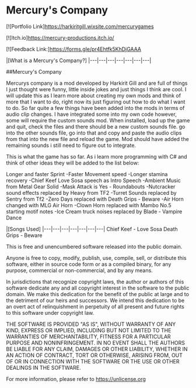 # Mercury's Company

[![Portfolio Link]https://harkiritgill.wixsite.com/mercurygames

[![Itch.io]https://mercury-productions.itch.io/

[![Feedback Link:]https://forms.gle/pr4Ehtfk5KhDjGAAA

|[What is a Mercury's Company?]
|---|---|---|---|---|---|---|

##Mercury's Company

Mercurys company is a mod developed by Harkirit Gill and are full of things I just thought were funny, little inside jokes and just things I think are cool.
I will update this as I learn more about creating my own mods and think of more that I want to do, right now its just figuring out how to do what I want to do. So far quite a few things have been added into the mods in terms of audio clip changes. I have integrated some into my own code however, some will require the custom sounds mod. When installed, load up the game and quit, check the files and there should be a new custom sounds file. go into the other sounds file, go into that and copy and paste the audio clips from that into the new file and reload the game. Mod should have added the remaining sounds i still need to figure out to integrate. 

This is what the game has so far. As i learn more programming with C# and think of other ideas they will be added to the list below:

Longer and faster Sprint
-Faster Movement speed
-Longer stamina recovery
-Chief Keef Love Sosa speech as Intro Speech
-Ambient Music from Metal Gear Solid
-Mask Attack is Yes - Roundabouts
-Nutcracker sound effects replaced by Heavy from TF2
-Turret Sounds replaced by Sentry from Tf2
-Zero Days replaced with Death Grips - Beware
-Air Horn changed with MLG Air Horn
-Clown Horn replaced with Mambo No.5 starting motif notes
-Ice Cream truck noises replaced by Blade - Vampire Dance



|[Songs Used]
|---|---|---|---|---|---|---|
Chief Keef - Love Sosa
Death Grips - Beware


This is free and unencumbered software released into the public domain.

Anyone is free to copy, modify, publish, use, compile, sell, or
distribute this software, either in source code form or as a compiled
binary, for any purpose, commercial or non-commercial, and by any
means.

In jurisdictions that recognize copyright laws, the author or authors
of this software dedicate any and all copyright interest in the
software to the public domain. We make this dedication for the benefit
of the public at large and to the detriment of our heirs and
successors. We intend this dedication to be an overt act of
relinquishment in perpetuity of all present and future rights to this
software under copyright law.

THE SOFTWARE IS PROVIDED "AS IS", WITHOUT WARRANTY OF ANY KIND,
EXPRESS OR IMPLIED, INCLUDING BUT NOT LIMITED TO THE WARRANTIES OF
MERCHANTABILITY, FITNESS FOR A PARTICULAR PURPOSE AND NONINFRINGEMENT.
IN NO EVENT SHALL THE AUTHORS BE LIABLE FOR ANY CLAIM, DAMAGES OR
OTHER LIABILITY, WHETHER IN AN ACTION OF CONTRACT, TORT OR OTHERWISE,
ARISING FROM, OUT OF OR IN CONNECTION WITH THE SOFTWARE OR THE USE OR
OTHER DEALINGS IN THE SOFTWARE.

For more information, please refer to <https://unlicense.org>
